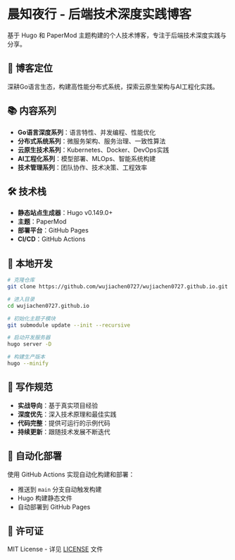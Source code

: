 # 晨知夜行 - 后端技术深度实践博客

基于 Hugo 和 PaperMod 主题构建的个人技术博客，专注于后端技术深度实践与分享。

## 🎯 博客定位

深耕Go语言生态，构建高性能分布式系统，探索云原生架构与AI工程化实践。

## 📚 内容系列

- **Go语言深度系列**：语言特性、并发编程、性能优化
- **分布式系统系列**：微服务架构、服务治理、一致性算法  
- **云原生技术系列**：Kubernetes、Docker、DevOps实践
- **AI工程化系列**：模型部署、MLOps、智能系统构建
- **技术管理系列**：团队协作、技术决策、工程效率

## 🛠️ 技术栈

- **静态站点生成器**：Hugo v0.149.0+
- **主题**：PaperMod
- **部署平台**：GitHub Pages
- **CI/CD**：GitHub Actions

## 🚀 本地开发

```bash
# 克隆仓库
git clone https://github.com/wujiachen0727/wujiachen0727.github.io.git

# 进入目录
cd wujiachen0727.github.io

# 初始化主题子模块
git submodule update --init --recursive

# 启动开发服务器
hugo server -D

# 构建生产版本
hugo --minify
```

## 📝 写作规范

- **实战导向**：基于真实项目经验
- **深度优先**：深入技术原理和最佳实践
- **代码完整**：提供可运行的示例代码
- **持续更新**：跟随技术发展不断迭代

## 🔧 自动化部署

使用 GitHub Actions 实现自动化构建和部署：

- 推送到 `main` 分支自动触发构建
- Hugo 构建静态文件
- 自动部署到 GitHub Pages

## 📄 许可证

MIT License - 详见 [LICENSE](LICENSE) 文件
